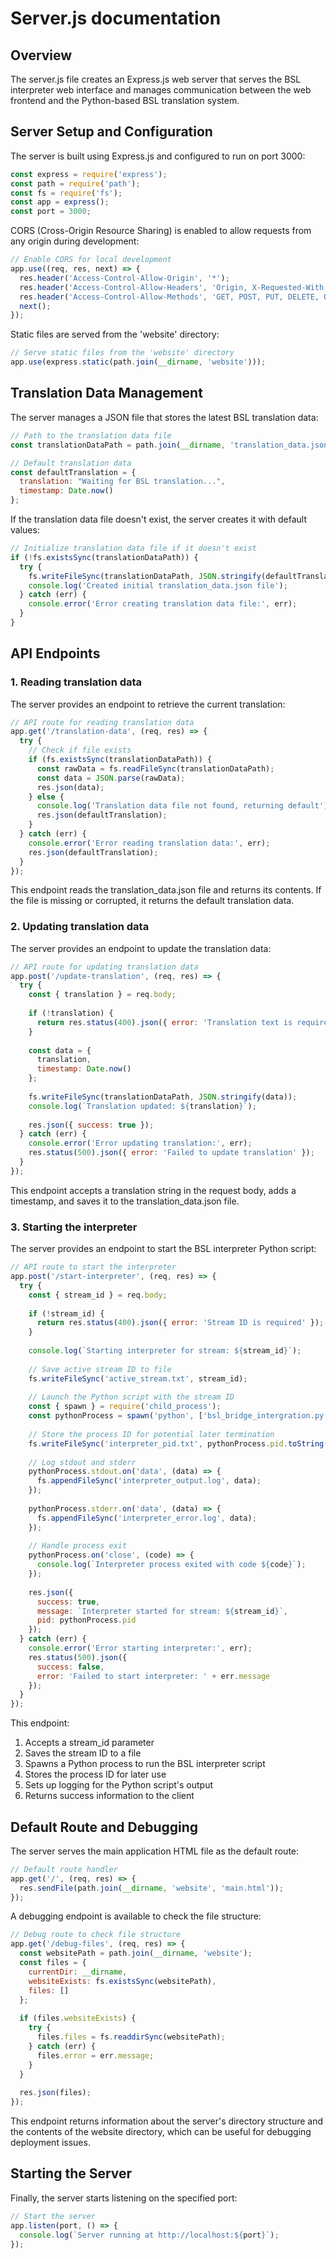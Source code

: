 # Server.js documentation

## Overview

The server.js file creates an Express.js web server that serves the BSL interpreter web interface and manages communication between the web frontend and the Python-based BSL translation system.

## Server Setup and Configuration

The server is built using Express.js and configured to run on port 3000:

```javascript
const express = require('express');
const path = require('path');
const fs = require('fs');
const app = express();
const port = 3000;
```

CORS (Cross-Origin Resource Sharing) is enabled to allow requests from any origin during development:

```javascript
// Enable CORS for local development
app.use((req, res, next) => {
  res.header('Access-Control-Allow-Origin', '*');
  res.header('Access-Control-Allow-Headers', 'Origin, X-Requested-With, Content-Type, Accept');
  res.header('Access-Control-Allow-Methods', 'GET, POST, PUT, DELETE, OPTIONS');
  next();
});
```

Static files are served from the 'website' directory:

```javascript
// Serve static files from the 'website' directory
app.use(express.static(path.join(__dirname, 'website')));
```

## Translation Data Management

The server manages a JSON file that stores the latest BSL translation data:

```javascript
// Path to the translation data file
const translationDataPath = path.join(__dirname, 'translation_data.json');

// Default translation data
const defaultTranslation = {
  translation: "Waiting for BSL translation...",
  timestamp: Date.now()
};
```

If the translation data file doesn't exist, the server creates it with default values:

```javascript
// Initialize translation data file if it doesn't exist
if (!fs.existsSync(translationDataPath)) {
  try {
    fs.writeFileSync(translationDataPath, JSON.stringify(defaultTranslation));
    console.log('Created initial translation_data.json file');
  } catch (err) {
    console.error('Error creating translation data file:', err);
  }
}
```

## API Endpoints

### 1. Reading translation data

The server provides an endpoint to retrieve the current translation:

```javascript
// API route for reading translation data
app.get('/translation-data', (req, res) => {
  try {
    // Check if file exists
    if (fs.existsSync(translationDataPath)) {
      const rawData = fs.readFileSync(translationDataPath);
      const data = JSON.parse(rawData);
      res.json(data);
    } else {
      console.log('Translation data file not found, returning default');
      res.json(defaultTranslation);
    }
  } catch (err) {
    console.error('Error reading translation data:', err);
    res.json(defaultTranslation);
  }
});
```

This endpoint reads the translation_data.json file and returns its contents. If the file is missing or corrupted, it returns the default translation data.

### 2. Updating translation data

The server provides an endpoint to update the translation data:

```javascript
// API route for updating translation data
app.post('/update-translation', (req, res) => {
  try {
    const { translation } = req.body;
    
    if (!translation) {
      return res.status(400).json({ error: 'Translation text is required' });
    }
    
    const data = {
      translation,
      timestamp: Date.now()
    };
    
    fs.writeFileSync(translationDataPath, JSON.stringify(data));
    console.log(`Translation updated: ${translation}`);
    
    res.json({ success: true });
  } catch (err) {
    console.error('Error updating translation:', err);
    res.status(500).json({ error: 'Failed to update translation' });
  }
});
```

This endpoint accepts a translation string in the request body, adds a timestamp, and saves it to the translation_data.json file.

### 3. Starting the interpreter

The server provides an endpoint to start the BSL interpreter Python script:

```javascript
// API route to start the interpreter
app.post('/start-interpreter', (req, res) => {
  try {
    const { stream_id } = req.body;
    
    if (!stream_id) {
      return res.status(400).json({ error: 'Stream ID is required' });
    }
    
    console.log(`Starting interpreter for stream: ${stream_id}`);
    
    // Save active stream ID to file
    fs.writeFileSync('active_stream.txt', stream_id);
    
    // Launch the Python script with the stream ID
    const { spawn } = require('child_process');
    const pythonProcess = spawn('python', ['bsl_bridge_intergration.py', stream_id]);
    
    // Store the process ID for potential later termination
    fs.writeFileSync('interpreter_pid.txt', pythonProcess.pid.toString());
    
    // Log stdout and stderr
    pythonProcess.stdout.on('data', (data) => {
      fs.appendFileSync('interpreter_output.log', data);
    });
    
    pythonProcess.stderr.on('data', (data) => {
      fs.appendFileSync('interpreter_error.log', data);
    });
    
    // Handle process exit
    pythonProcess.on('close', (code) => {
      console.log(`Interpreter process exited with code ${code}`);
    });
    
    res.json({
      success: true,
      message: `Interpreter started for stream: ${stream_id}`,
      pid: pythonProcess.pid
    });
  } catch (err) {
    console.error('Error starting interpreter:', err);
    res.status(500).json({ 
      success: false,
      error: 'Failed to start interpreter: ' + err.message 
    });
  }
});
```

This endpoint:
1. Accepts a stream_id parameter
2. Saves the stream ID to a file
3. Spawns a Python process to run the BSL interpreter script
4. Stores the process ID for later use
5. Sets up logging for the Python script's output
6. Returns success information to the client

## Default Route and Debugging

The server serves the main application HTML file as the default route:

```javascript
// Default route handler
app.get('/', (req, res) => {
  res.sendFile(path.join(__dirname, 'website', 'main.html'));
});
```

A debugging endpoint is available to check the file structure:

```javascript
// Debug route to check file structure
app.get('/debug-files', (req, res) => {
  const websitePath = path.join(__dirname, 'website');
  const files = {
    currentDir: __dirname,
    websiteExists: fs.existsSync(websitePath),
    files: []
  };
  
  if (files.websiteExists) {
    try {
      files.files = fs.readdirSync(websitePath);
    } catch (err) {
      files.error = err.message;
    }
  }
  
  res.json(files);
});
```

This endpoint returns information about the server's directory structure and the contents of the website directory, which can be useful for debugging deployment issues.

## Starting the Server

Finally, the server starts listening on the specified port:

```javascript
// Start the server
app.listen(port, () => {
  console.log(`Server running at http://localhost:${port}`);
});
```